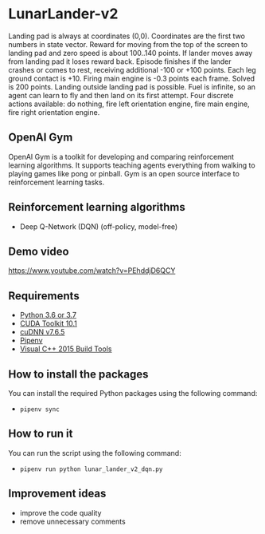 # LunarLander-v2
Landing pad is always at coordinates (0,0). Coordinates are the first two numbers in state vector. Reward for moving from the top of the screen to landing pad and zero speed is about 100..140 points. If lander moves away from landing pad it loses reward back. Episode finishes if the lander crashes or comes to rest, receiving additional -100 or +100 points. Each leg ground contact is +10. Firing main engine is -0.3 points each frame. Solved is 200 points. Landing outside landing pad is possible. Fuel is infinite, so an agent can learn to fly and then land on its first attempt. Four discrete actions available: do nothing, fire left orientation engine, fire main engine, fire right orientation engine.

## OpenAI Gym
OpenAI Gym is a toolkit for developing and comparing reinforcement learning algorithms. It supports teaching agents everything from walking to playing games like pong or pinball. Gym is an open source interface to reinforcement learning tasks.

## Reinforcement learning algorithms
- Deep Q-Network (DQN) (off-policy, model-free)

## Demo video
https://www.youtube.com/watch?v=PEhddjD6QCY

## Requirements
- [Python 3.6 or 3.7](https://www.python.org/downloads/release/python-360/)
- [CUDA Toolkit 10.1](https://developer.nvidia.com/cuda-10.1-download-archive-base)
- [cuDNN v7.6.5](https://developer.nvidia.com/cuda-10.1-download-archive-base)
- [Pipenv](https://pypi.org/project/pipenv/)
- [Visual C++ 2015 Build Tools](http://go.microsoft.com/fwlink/?LinkId=691126&fixForIE=.exe.)

## How to install the packages
You can install the required Python packages using the following command:
- `pipenv sync`

## How to run it
You can run the script using the following command: 
- `pipenv run python lunar_lander_v2_dqn.py`

## Improvement ideas
- improve the code quality
- remove unnecessary comments
